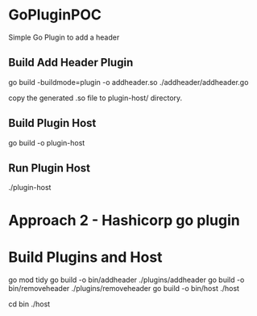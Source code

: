 # GoPluginPOC
Simple Go Plugin to add a header

## Build Add Header Plugin 

go build -buildmode=plugin -o addheader.so ./addheader/addheader.go

copy the generated .so file to plugin-host/ directory.

## Build Plugin Host

go build -o plugin-host

## Run Plugin Host

./plugin-host 

# Approach 2 - Hashicorp go plugin

# Build Plugins and Host

go mod tidy
go build -o bin/addheader ./plugins/addheader
go build -o bin/removeheader ./plugins/removeheader
go build -o bin/host ./host

cd bin
./host

